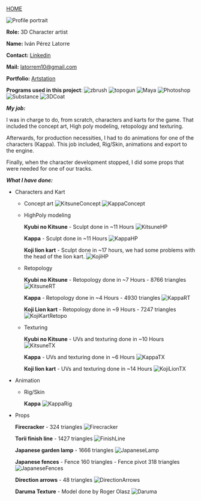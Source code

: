 [HOME](index.md)


![Profile portrait](http://i.imgur.com/EWurhax.png)


**Role:** 3D Character artist

**Name:** Iván Pérez Latorre

**Contact:**
[Linkedin](https://www.linkedin.com/in/ivanperezlatorre/)

**Mail:** latorrem10@gmail.com

**Portfolio:**
[Artstation](https://n4bi.artstation.com/)

**Programs used in this project**: ![zbrush](https://cdna.artstation.com/p/softwares/icons/000/000/046/default/ZBrush.png?1424684355) ![topogun](https://cdna.artstation.com/p/softwares/icons/000/000/050/default/Topogun2.png?1424885321) ![Maya](https://cdna.artstation.com/p/softwares/icons/000/000/024/default/Maya.png?1424684349) ![Photoshop](https://cdna.artstation.com/p/softwares/icons/000/000/032/default/Photoshop.png?1424684351) ![Substance](https://cdnb.artstation.com/p/softwares/icons/000/000/041/default/Substance_Painter_Icon.png?1456833230) ![3DCoat](https://cdnb.artstation.com/p/softwares/icons/000/000/059/default/3dcoat_200x200.png?1424818979)

**_My job:_**

I was in charge to do, from scratch, characters and karts for the game. That included the concept art, High poly modeling, retopology and texturing. 

Afterwards, for production necessities, I had to do animations for one of the characters (Kappa). This job included, Rig/Skin, animations and export to the engine. 

Finally, when the character development stopped, I did some props that were needed for one of our tracks.

**_What I have done:_**

- Characters and Kart
  - Concept art
  ![KitsuneConcept](https://cdnb.artstation.com/p/assets/images/images/005/338/499/large/ivan-perez-latorre-kyubi-no-kitsune-color-firma.jpg?1490303669)
  ![KappaConcept](https://cdnb.artstation.com/p/assets/images/images/005/987/309/large/ivan-perez-latorre-kappa-color.jpg?1495200006)
  
  - HighPoly modeling 
  
    **Kyubi no Kitsune** - Sculpt done in ~11 Hours 
    ![KitsuneHP](https://cdnb.artstation.com/p/assets/images/images/005/338/263/large/ivan-perez-latorre-kitsune-finish.jpg?1490302683)
    
     **Kappa** - Sculpt done in ~11 Hours
    ![KappaHP](https://cdna.artstation.com/p/assets/images/images/005/987/204/large/ivan-perez-latorre-kappa-done.jpg?1495199447)
    
    **Koji lion kart** - Sculpt done in ~17 hours, we had some problems with the head of the lion kart.
    ![KojiHP](https://cdna.artstation.com/p/assets/images/images/005/987/720/large/ivan-perez-latorre-portrait.jpg?1495202184)
    
   - Retopology
   
     **Kyubi no Kitsune** - Retopology done in ~7 Hours - 8766 triangles  
     ![KitsuneRT](https://cdnb.artstation.com/p/assets/images/images/005/338/393/large/ivan-perez-latorre-low.jpg?1490303253)
     
     **Kappa** - Retopology done in ~4 Hours - 4930 triangles 
     ![KappaRT](http://i.imgur.com/nLOsj4j.png)
     
     **Koji Lion kart** - Retopology done in ~9 Hours - 7247 triangles
     ![KojiKartRetopo](http://i.imgur.com/AlXUR2F.png)
     
   - Texturing
   
     **Kyubi no Kitsune** - UVs and texturing done in ~10 Hours   
     ![KitsuneTX](https://cdnb.artstation.com/p/assets/images/images/005/338/255/large/ivan-perez-latorre-kitsune-render.jpg?1490302647)
     
     **Kappa** - UVs and texturing done in ~6 Hours 
     ![KappaTX](https://cdnb.artstation.com/p/assets/images/images/005/987/199/large/ivan-perez-latorre-kappa-c1.jpg?1495199438)
     
     **Koji lion kart** - UVs and texturing done in ~14 Hours 
     ![KojiLionTX](https://cdna.artstation.com/p/assets/images/images/005/987/726/large/ivan-perez-latorre-render.jpg?1495202222)

- Animation
  - Rig/Skin
  
    **Kappa**
    ![KappaRig](http://i.imgur.com/8T7ZXtM.png)
    
- Props
  
  **Firecracker** - 324 triangles
  ![Firecracker](http://i.imgur.com/N150lUI.png)
  
  **Torii finish line** - 1427 triangles
  ![FinishLine](http://i.imgur.com/jI3Hp1t.png)
  
  **Japanese garden lamp** - 1666 triangles
  ![JapaneseLamp](http://i.imgur.com/N6o6w8b.png)
  
  **Japanese fences** - Fence 160 triangles - Fence pivot 318 triangles 
  ![JapaneseFences](http://i.imgur.com/dY6kmXm.png)
  
  **Direction arrows** - 48 triangles
  ![DirectionArrows](http://i.imgur.com/YdL7nJv.png)
  
  **Daruma Texture** - Model done by Roger Olasz 
  ![Daruma](http://i.imgur.com/SzS7V7q.png)
